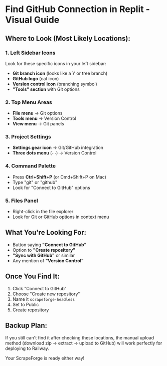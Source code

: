 # Find GitHub Connection in Replit - Visual Guide

## Where to Look (Most Likely Locations):

### 1. Left Sidebar Icons
Look for these specific icons in your left sidebar:
- **Git branch icon** (looks like a Y or tree branch)
- **GitHub logo** (cat icon)
- **Version control icon** (branching symbol)
- **"Tools" section** with Git options

### 2. Top Menu Areas
- **File menu** → Git options
- **Tools menu** → Version Control
- **View menu** → Git panels

### 3. Project Settings
- **Settings gear icon** → Git/GitHub integration
- **Three dots menu** (⋯) → Version Control

### 4. Command Palette
- Press **Ctrl+Shift+P** (or Cmd+Shift+P on Mac)
- Type "git" or "github"
- Look for "Connect to GitHub" options

### 5. Files Panel
- Right-click in the file explorer
- Look for Git or GitHub options in context menu

## What You're Looking For:
- Button saying **"Connect to GitHub"**
- Option to **"Create repository"**
- **"Sync with GitHub"** or similar
- Any mention of **"Version Control"**

## Once You Find It:
1. Click "Connect to GitHub"
2. Choose "Create new repository" 
3. Name it `scrapeforge-headless`
4. Set to Public
5. Create repository

## Backup Plan:
If you still can't find it after checking these locations, the manual upload method (download zip → extract → upload to GitHub) will work perfectly for deploying to Railway.

Your ScrapeForge is ready either way!